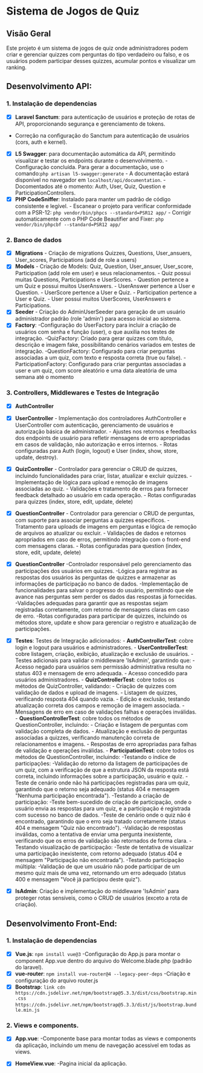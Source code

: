 # Sistema de Jogos de Quiz

## Visão Geral
Este projeto é um sistema de jogos de quiz onde administradores podem criar e gerenciar quizzes com perguntas do tipo verdadeiro ou falso, e os usuários podem participar desses quizzes, acumular pontos e visualizar um ranking.

## Desenvolvimento API: 

### 1. Instalação de dependencias
- [X] **Laravel Sanctum**: para autenticação de usuários e proteção de rotas de API, proporcionando segurança e gerenciamento de tokens.
- Correção na configuração do Sanctum para autenticação de usuários (cors, auth e kernel).
- [X] **L5 Swagger**: para documentação automática da API, permitindo visualizar e testar os endpoints durante o desenvolvimento.
        - Configuração concluída. Para gerar a documentação, use o comando:`php artisan l5-swagger:generate`
        - A documentação estará disponível no navegador em `localhost/api/documentation`.
                -Docomentados até o momento: Auth, User, Quiz, Question e ParticipationControllers.
- [X] **PHP CodeSniffer**: Instalado para manter um padrão de código consistente e legível.
        - Escanear o projeto para verificar conformidade com a PSR-12: `php vendor/bin/phpcs --standard=PSR12 app/`
        - Corrigir automaticamente com o PHP Code Beautifier and Fixer: `php vendor/bin/phpcbf --standard=PSR12 app/`

### 2. Banco de dados
- [X] **Migrations** - Criação de migrations Quizzes, Questions, User_ansuers, User_scores, Participations (add de role a users)
- [X] **Models** - Criação de Models: Quiz, Question, User_ansuer, User_score, Participation (add role em user) e seus relacionamentos.
                        - Quiz possui muitas Questions, Participations e UserScores.
                        - Question pertence a um Quiz e possui muitos UserAnswers.
                        - UserAnswer pertence a User e Question.
                        - UserScore pertence a User e Quiz.
                        - Participation pertence a User e Quiz.
                        - User possui muitos UserScores, UserAnswers e Participations.
- [X] **Seeder** - Criação do AdminUserSeeder para geração de um usuário administrador padrão (role 'admin') para acesso inicial ao sistema.
- [X] **Factory**: 
                        -Configuração do UserFactory para incluir a criação de usuários com senha e função (user), o que auxilia nos testes de integração.
                        -QuizFactory: Criado para gerar quizzes com título, descrição e imagem fake, possibilitando cenários variados em testes de integração.
                        -QuestionFactory: Configurado para criar perguntas associadas a um quiz, com texto e resposta correta (true ou false).
                        -ParticipationFactory: Configurado para criar perguntas associadas a user e um quiz, com score aleatório e uma data aleatória de uma semana até o momento

### 3. Controllers, Middlewares e Testes de Integração
- [X] **AuthController** 
- [X] **UserController** 
        - Implementação dos controladores AuthController e UserController com autenticação, gerenciamento de usuários e autorização básica de administrador.
        - Ajustes nos retornos e feedbacks dos endpoints de usuário para refletir mensagens de erro apropriadas em casos de validação, não autorização e erros internos.
        - Rotas configuradas para Auth (login, logout) e User (index, show, store, update, destroy).

- [X] **QuizController**
        - Controlador para gerenciar o CRUD de quizzes, incluindo funcionalidades para criar, listar, atualizar e excluir quizzes.
        - Implementação de lógica para upload e remoção de imagens associadas ao quiz.
        - Validações e tratamento de erros para fornecer feedback detalhado ao usuário em cada operação.
        - Rotas configuradas para quizzes (index, store, edit, update, delete)
        
- [X] **QuestionController**
        - Controlador para gerenciar o CRUD de perguntas, com suporte para associar perguntas a quizzes específicos.
        - Tratamento para uploads de imagens em perguntas e lógica de remoção de arquivos ao atualizar ou excluir.
        - Validações de dados e retornos apropriados em caso de erros, permitindo integração com o front-end com mensagens claras.
        - Rotas configuradas para question (index, store, edit, update, delete)
- [X] **QuestionController**
        -Controlador responsável pelo gerenciamento das participações dos usuários em quizzes.
        -Lógica para registrar as respostas dos usuários às perguntas de quizzes e armazenar as informações de participação no banco de dados.
        -Implementação de funcionalidades para salvar o progresso do usuário, permitindo que ele avance nas perguntas sem perder os dados das respostas já fornecidas.
        -Validações adequadas para garantir que as respostas sejam registradas corretamente, com retorno de mensagens claras em caso de erro.
        -Rotas configuradas para participar de quizzes, incluindo os métodos store, update e show para gerenciar o registro e atualização de participações.

- [X] **Testes**: Testes de Integração adicionados:
        - **AuthControllerTest**: cobre login e logout para usuários e administradores.
        - **UserControllerTest**: cobre listagem, criação, exibição, atualização e exclusão de usuários.
                - Testes adicionais para validar o middleware 'IsAdmin', garantindo que:
                - Acesso negado para usuários sem permissão administrativa resulta no status 403 e mensagem de erro adequada.
                - Acesso concedido para usuários administradores.
        - **QuizControllerTest**: cobre todos os métodos de QuizController, validando:
                - Criação de quizzes com validação de dados e upload de imagens.
                - Listagem de quizzes, verificando resposta 404 quando vazia.
                - Edição e exclusão, testando atualização correta dos campos e remoção de imagem associada.
                - Mensagens de erro em caso de validações falhas e operações inválidas.
        - **QuestionControllerTest**: cobre todos os métodos de QuestionController, incluindo:
                - Criação e listagem de perguntas com validação completa de dados.
                - Atualização e exclusão de perguntas associadas a quizzes, verificando manutenção correta de relacionamentos e imagens.
                - Respostas de erro apropriadas para falhas de validação e operações inválidas.
        - **ParticipationTest**: cobre todos os métodos de QuestionController, incluindo:
                -Testando o índice de participações:
                        -Validação do retorno da listagem de participações de um quiz, com a verificação de que a estrutura JSON da resposta está correta, incluindo informações sobre a participação, usuário e quiz.
                        -Teste de cenário onde não há participações registradas para um quiz, garantindo que o retorno seja adequado (status 404 e mensagem "Nenhuma participação encontrada").
                -Testando a criação de participação:
                        -Teste bem-sucedido de criação de participação, onde o usuário envia as respostas para um quiz, e a participação é registrada com sucesso no banco de dados.
                        -Teste de cenário onde o quiz não é encontrado, garantindo que o erro seja tratado corretamente (status 404 e mensagem "Quiz não encontrado").
                        -Validação de respostas inválidas, como a tentativa de enviar uma pergunta inexistente, verificando que os erros de validação são retornados de forma clara.
                -Testando visualização de participação:
                        -Teste de tentativa de visualizar uma participação inexistente, com retorno adequado (status 404 e mensagem "Participação não encontrada").
                -Testando participação múltipla:
                        -Validação de que um usuário não pode participar de um mesmo quiz mais de uma vez, retornando um erro adequado (status 400 e mensagem "Você já participou deste quiz").

- [X] **IsAdmin**: Criação e implementação do middleware 'IsAdmin' para proteger rotas sensíveis, como o CRUD de usuários (exceto a rota de criação).

## Desenvolvimento Front-End: 

### 1. Instalação de dependencias
- [X] **Vue.js**: `npm install vue@3`
        -Configuração do App.js para montar o component App.vue dentro do arquivo do Welcome.blade.php (padrão do laravel).
- [X] **vue-router**: `npm install vue-router@4 --legacy-peer-deps`
        -Criação e configuração do arquivo router.js
- [X] **Bootstrap**: `link cdn https://cdn.jsdelivr.net/npm/bootstrap@5.3.3/dist/css/bootstrap.min.css`  
                      `https://cdn.jsdelivr.net/npm/bootstrap@5.3.3/dist/js/bootstrap.bundle.min.js`

### 2. Views e components.
- [X] **App.vue**: -Componente base para montar todas as views e components da aplicação, incluindo um menu de navegação acessivel em todas as views.
- [X] **HomeView.vue**: -Pagina inicial da aplicação.


